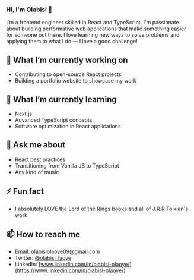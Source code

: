 ### Hi, I'm Olabisi 👋

I'm a frontend engineer skilled in React and TypeScript. I'm passionate about building performative web applications that make something easier for someone out there. I love learning new ways to solve problems and applying them to what I do — I love a good challenge!

## 🔭 What I’m currently working on

- Contributing to open-source React projects
- Building a portfolio website to showcase my work

## 🌱 What I’m currently learning
- Next.js
- Advanced TypeScript concepts
- Software optimization in React applications

## 💬 Ask me about
- React best practices
- Transitioning from Vanilla JS to TypeScript
- Any kind of music

## ⚡ Fun fact
- I absolutely LOVE the Lord of the Rings books and all of J.R.R Tolkien's work

## 📫 How to reach me
- Email: [olabisiolaoye09@gmail.com](mailto:olabisiolaoye09@gmail.com)
- Twitter: [@olabisi_laoye](https://twitter.com/olabisi_laoye)
- LinkedIn: [www.linkedin.com/in/olabisi-olaoye/](https://www.linkedin.com/in/olabisi-olaoye/)
